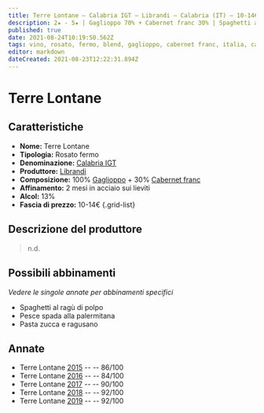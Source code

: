 ```yaml
---
title: Terre Lontane – Calabria IGT – Librandi – Calabria (IT) – 10-14€
description: 2★ - 5★ | Gaglioppo 70% + Cabernet franc 30% | Spaghetti al ragù di polpo – Pesce spada alla palermitana – Pasta zucca e ragusano
published: true
date: 2021-08-24T10:19:50.562Z
tags: vino, rosato, fermo, blend, gaglioppo, cabernet franc, italia, calabria, spaghetti al ragù di polpo, pesce spada alla palermitana, pasta zucca e ragusano, 10-14€, 5 stelle
editor: markdown
dateCreated: 2021-08-23T12:22:31.894Z
---
```


 # Terre Lontane

## Caratteristiche
- **Nome:** Terre Lontane
- **Tipologia:** Rosato fermo
- **Denominazione:** [Calabria IGT](/denominazioni/Italia/Calabria/IGT/Calabria) 
- **Produttore:** [Librandi](/produttori/Italia/Calabria/Librandi)
- **Composizione:** 100% [Gaglioppo](/vitigni/Italia/bacca-nera/gaglioppo) + 30% [Cabernet franc](/vitigni/Francia/bacca-nera/cabernet-franc)
- **Affinamento:** 2 mesi in acciaio sui lieviti
- **Alcol:** 13%
- **Fascia di prezzo:** 10-14€
{.grid-list}

## Descrizione del produttore

> n.d.

## Possibili abbinamenti
*Vedere le singole annate per abbinamenti specifici*

- Spaghetti al ragù di polpo
- Pesce spada alla palermitana
- Pasta zucca e ragusano

## Annate

- Terre Lontane [2015](vini/Italia/Calabria/Librandi/Terre-Lontane/2015) -- <span class="star-3"></span> -- 86/100
- Terre Lontane [2016](vini/Italia/Calabria/Librandi/Terre-Lontane/2016) -- <span class="star-2"></span> -- 84/100
- Terre Lontane [2017](vini/Italia/Calabria/Librandi/Terre-Lontane/2017) -- <span class="star-4"></span> -- 90/100
- Terre Lontane [2018](vini/Italia/Calabria/Librandi/Terre-Lontane/2018) -- <span class="star-5"></span> -- 92/100
- Terre Lontane [2019](vini/Italia/Calabria/Librandi/Terre-Lontane/2019) -- <span class="star-5"></span> -- 92/100
